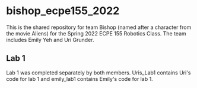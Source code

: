 # bishop_ecpe155_2022
This is the shared repository for team Bishop (named after a character from the movie Aliens) for the Spring 2022 ECPE 155 Robotics Class. The team includes Emily Yeh and Uri Grunder.

## Lab 1
Lab 1 was completed separately by both members. Uris_Lab1 contains Uri's code for lab 1 and emily_lab1 contains Emily's code for lab 1.
